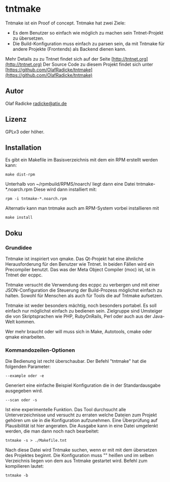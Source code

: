 # tntmake #

Tntmake ist ein Proof of concept. Tntmake hat zwei Ziele:

 * Es dem Benutzer so einfach wie möglich zu machen sein Tntnet-Projekt zu übersetzen.
 * Die Build-Konfiguration muss einfach zu parsen sein, da mit Tntmake für andere Projekte (Frontends) als Backend dienen kann.

Mehr Details zu zu Tntnet findet sich auf der Seite [http://tntnet.org](http://tntnet.org)
Der Source Code zu diesem Projekt findet sich unter [https://github.com/OlafRadicke/tntmake](https://github.com/OlafRadicke/tntmake)

## Autor ##

Olaf Radicke <radicke@atix.de>

## Lizenz ##

GPLv3 oder höher.

## Installation ##

Es gibt ein Makefile im Basisverzeichnis mit dem ein RPM erstellt werden kann:

    make dist-rpm

Unterhalb von ~/rpmbuild/RPMS/noarch/ liegt dann eine Datei tntmake-*.noarch.rpm
Diese wird dann installiert mit:

    rpm -i tntmake-*.noarch.rpm

Alternativ kann man tntmake auch am RPM-System vorbei installieren mit

    make install

## Doku ##

### Grundidee ###

Tntmake ist inspiriert von qmake. Das Qt-Projekt hat eine ähnliche
Herausforderung für den Benutzer wie Tntnet. In beiden Fällen wird ein
Precompiler benutzt. Das was der Meta Object Compiler (moc) ist, ist in Tntnet
der ecppc.

Tntmake versucht die Verwendung des ecppc zu verbergen und mit einer
JSON-Configuration die Steuerung der Build-Prozess möglichst einfach zu halten. Sowohl für
Menschen als auch für Tools die auf Tntmake aufsetzen.

Tntmake ist weder besonders mächtig, noch besonders portabel. Es
soll einfach nur möglichst einfach zu bedienen sein. Zielgruppe sind
Umsteiger die von Skriptsprachen wie PHP, RubyOnRails, Perl oder
auch aus der Java-Welt kommen.

Wer mehr braucht oder will muss sich in Make, Autotools, cmake oder
qmake einarbeiten.

### Kommandozeilen-Optionen ###

Die Bedienung ist recht überschaubar. Der Befehl "tntmake" hat die folgenden
Parameter:

    --example oder -e

Generiert eine einfache Beispiel Konfiguration die in der Standardausgabe
ausgegeben wird.

    --scan oder -s

Ist eine experimentelle Funktion. Das Tool durchsucht alle Unterverzeichnisse
und versucht zu erraten welche Dateien zum Projekt gehören um sie in die
Konfiguration aufzunehmen. Eine Überprüfung auf Plausibilität ist hier angeraten.
Die Ausgabe kann in eine Datei umgelenkt werden, die man dann noch
nach bearbeitet:

    tntmake -s > ./Makefile.tnt

Nach diese Datei wird Tntmake suchen, wenn er mit mit dem übersetzen des Projektes
beginnt. Die Konfiguration muss "" heißen und im selben Verzeichnis liegen von
dem aus Tntmake gestartet wird. Befehl zum kompilieren lautet:

    tntmake -b




